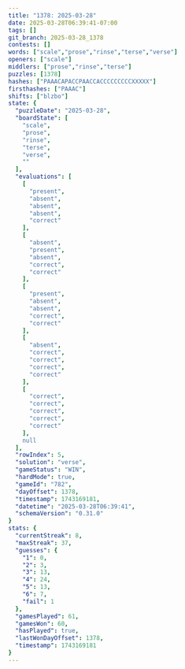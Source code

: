 ```yaml
---
title: "1378: 2025-03-28"
date: 2025-03-28T06:39:41-07:00
tags: []
git_branch: 2025-03-28_1378
contests: []
words: ["scale","prose","rinse","terse","verse"]
openers: ["scale"]
middlers: ["prose","rinse","terse"]
puzzles: [1378]
hashes: ["PAAACAPACCPAACCACCCCCCCCCXXXXX"]
firsthashes: ["PAAAC"]
shifts: ["blzbo"]
state: {
  "puzzleDate": "2025-03-28",
  "boardState": [
    "scale",
    "prose",
    "rinse",
    "terse",
    "verse",
    ""
  ],
  "evaluations": [
    [
      "present",
      "absent",
      "absent",
      "absent",
      "correct"
    ],
    [
      "absent",
      "present",
      "absent",
      "correct",
      "correct"
    ],
    [
      "present",
      "absent",
      "absent",
      "correct",
      "correct"
    ],
    [
      "absent",
      "correct",
      "correct",
      "correct",
      "correct"
    ],
    [
      "correct",
      "correct",
      "correct",
      "correct",
      "correct"
    ],
    null
  ],
  "rowIndex": 5,
  "solution": "verse",
  "gameStatus": "WIN",
  "hardMode": true,
  "gameId": "782",
  "dayOffset": 1378,
  "timestamp": 1743169181,
  "datetime": "2025-03-28T06:39:41",
  "schemaVersion": "0.31.0"
}
stats: {
  "currentStreak": 8,
  "maxStreak": 37,
  "guesses": {
    "1": 0,
    "2": 3,
    "3": 13,
    "4": 24,
    "5": 13,
    "6": 7,
    "fail": 1
  },
  "gamesPlayed": 61,
  "gamesWon": 60,
  "hasPlayed": true,
  "lastWonDayOffset": 1378,
  "timestamp": 1743169181
}
---
```

<!-- more -->
